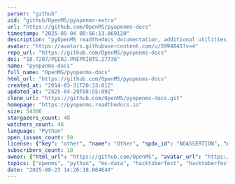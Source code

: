 ```yaml
---
parser: "github"
uid: "github/OpenMS/pyopenms-extra"
url: "https://github.com/OpenMS/pyopenms-docs"
timestamp: "2025-05-04 00:56:13.069120"
description: "pyOpenMS readthedocs documentation, additional utilities, addons, scripts, and examples."
avatar: "https://avatars.githubusercontent.com/u/5994841?v=4"
repo_url: "https://github.com/OpenMS/pyopenms-docs"
doi: "10.7287/PEERJ.PREPRINTS.27736"
name: "pyopenms-docs"
full_name: "OpenMS/pyopenms-docs"
html_url: "https://github.com/OpenMS/pyopenms-docs"
created_at: "2014-03-31T20:33:01Z"
updated_at: "2025-04-29T08:55:09Z"
clone_url: "https://github.com/OpenMS/pyopenms-docs.git"
homepage: "https://pyopenms.readthedocs.io"
size: 54306
stargazers_count: 48
watchers_count: 48
language: "Python"
open_issues_count: 50
license: {"key": "other", "name": "Other", "spdx_id": "NOASSERTION", "url": null, "node_id": "MDc6TGljZW5zZTA="}
subscribers_count: 18
owner: {"html_url": "https://github.com/OpenMS", "avatar_url": "https://avatars.githubusercontent.com/u/5994841?v=4", "login": "OpenMS", "type": "Organization"}
topics: ["openms", "python", "ms-data", "hacktoberfest", "hacktoberfest2022"]
date: "2025-08-23 14:26:18.064640"
---
```

